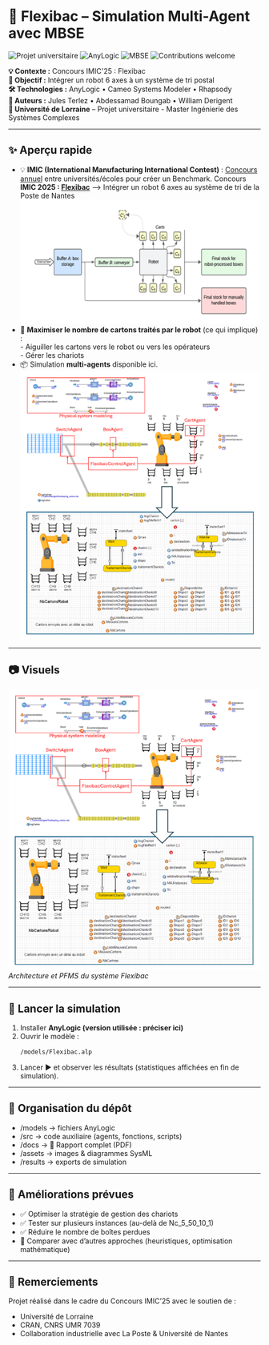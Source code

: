 # 🧠 Flexibac – Simulation Multi-Agent avec MBSE

![Projet universitaire](https://img.shields.io/badge/Université%20de%20Lorraine-Project-lightgrey?logo=googlescholar)
![AnyLogic](https://img.shields.io/badge/Simulation-AnyLogic-blue.svg)
![MBSE](https://img.shields.io/badge/Approach-MBSE-orange.svg)
![Contributions welcome](https://img.shields.io/badge/Contributions-welcome-brightgreen.svg)

**💡 Contexte :** Concours IMIC'25 : Flexibac    
**🎯 Objectif :** Intégrer un robot 6 axes à un système de tri postal  
**🛠 Technologies :** AnyLogic • Cameo Systems Modeler • Rhapsody   
**👥 Auteurs :** Jules Terlez • Abdessamad Boungab • William Derigent  
**🏫 Université de Lorraine** – Projet universitaire - Master Ingénierie des Systèmes Complexes

---

## ✨ Aperçu rapide
- 💡 **IMIC (International Manufacturing International Contest)** : [Concours annuel](https://hal.science/EC-NANTES/hal-04770839v1) entre universités/écoles pour créer un Benchmark.
  Concours **IMIC 2025 : [Flexibac](https://github.com/GIS-S-mart/Benchmark-9-IMIC)** --> Intégrer un robot 6 axes au système de tri de la Poste de Nantes
  ![Schéma système de tri](documents/images/Topology.png)  
- 🎯 **Maximiser le nombre de cartons traités par le robot** (ce qui implique) :  
      - Aiguiller les cartons vers le robot ou vers les opérateurs  
      - Gérer les chariots  
- 📦 Simulation **multi-agents** disponible ici.
![Aperçu simulation Anylogic](documents/images/Anylogic_screenshot.png)  

---

## 📷 Visuels
![Schéma système](Anylogic_screenshot.png)  
*Architecture et PFMS du système Flexibac*  

---

## 🚀 Lancer la simulation
1. Installer **AnyLogic (version utilisée : préciser ici)**  
2. Ouvrir le modèle :  
   ```bash
   /models/Flexibac.alp
3. Lancer ▶ et observer les résultats (statistiques affichées en fin de simulation).

---

## 📂 Organisation du dépôt

- /models → fichiers AnyLogic
- /src → code auxiliaire (agents, fonctions, scripts)
- /docs → 📄 Rapport complet (PDF)
- /assets → images & diagrammes SysML
- /results → exports de simulation

---

## 🔮 Améliorations prévues

- ✅ Optimiser la stratégie de gestion des chariots
- ✅ Tester sur plusieurs instances (au-delà de Nc_5_50_10_1)
- ✅ Réduire le nombre de boîtes perdues
- 🔄 Comparer avec d’autres approches (heuristiques, optimisation mathématique)

---

## 🙌 Remerciements

Projet réalisé dans le cadre du Concours IMIC’25 avec le soutien de :
- Université de Lorraine
- CRAN, CNRS UMR 7039
- Collaboration industrielle avec La Poste & Université de Nantes
